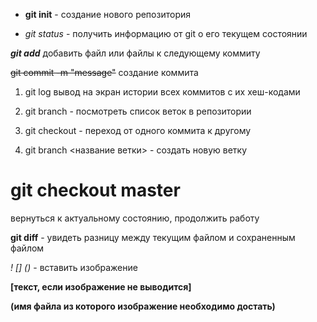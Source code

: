 - **git init** - создание нового репозитория

- *git status* - получить информацию от git о его текущем состоянии

 ***git add*** добавить файл или файлы к следующему коммиту

 ~~git commit -m "message"~~  создание коммита

 1. git log вывод на экран истории всех коммитов с их хеш-кодами
 
 2. git branch - посмотреть список веток в репозитории

 2. git checkout - переход от одного коммита к другому 

 4. git branch <название ветки> - создать новую ветку

 # git checkout master # 
 вернуться к актуальному состоянию, продолжить работу

 **git diff** - увидеть разницу между текущим файлом и сохраненным файлом

 *! [] ()* - вставить изображение 

 **[текст, если изображение не выводится]**

**(имя файла из которого изображение необходимо достать)**